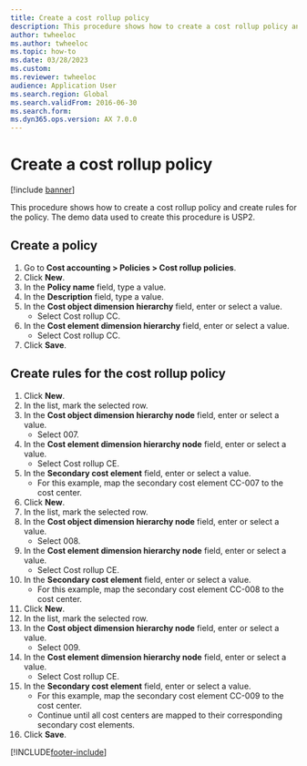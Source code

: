 ```yaml
--- 
title: Create a cost rollup policy
description: This procedure shows how to create a cost rollup policy and create rules for the policy. Learn about how to create policies and create rules for rollup policies.
author: twheeloc
ms.author: twheeloc
ms.topic: how-to
ms.date: 03/28/2023
ms.custom:
ms.reviewer: twheeloc   
audience: Application User  
ms.search.region: Global
ms.search.validFrom: 2016-06-30
ms.search.form:
ms.dyn365.ops.version: AX 7.0.0 
---
```


# Create a cost rollup policy

[!include [banner](../../includes/banner.md)]

This procedure shows how to create a cost rollup policy and create rules for the policy. The demo data used to create this procedure is USP2.


## Create a policy
1. Go to **Cost accounting > Policies > Cost rollup policies**.
2. Click **New**.
3. In the **Policy name** field, type a value.
4. In the **Description** field, type a value.
5. In the **Cost object dimension hierarchy** field, enter or select a value.
    * Select Cost rollup CC.  
6. In the **Cost element dimension hierarchy** field, enter or select a value.
    * Select Cost rollup CC.  
7. Click **Save**.

## Create rules for the cost rollup policy
1. Click **New**.
2. In the list, mark the selected row.
3. In the **Cost object dimension hierarchy node** field, enter or select a value.
    * Select 007.  
4. In the **Cost element dimension hierarchy node** field, enter or select a value.
    * Select Cost rollup CE.  
5. In the **Secondary cost element** field, enter or select a value.
    * For this example, map the secondary cost element CC-007 to the cost center.  
6. Click **New**.
7. In the list, mark the selected row.
8. In the **Cost object dimension hierarchy node** field, enter or select a value.
    * Select 008.  
9. In the **Cost element dimension hierarchy node** field, enter or select a value.
    * Select Cost rollup CE.  
10. In the **Secondary cost element** field, enter or select a value.
    * For this example, map the secondary cost element CC-008 to the cost center.  
11. Click **New**.
12. In the list, mark the selected row.
13. In the **Cost object dimension hierarchy node** field, enter or select a value.
    * Select 009.  
14. In the **Cost element dimension hierarchy node** field, enter or select a value.
    * Select Cost rollup CE.  
15. In the **Secondary cost element** field, enter or select a value.
    * For this example, map the secondary cost element CC-009 to the cost center.  
    * Continue until all cost centers are mapped to their corresponding secondary cost elements.  
16. Click **Save**.



[!INCLUDE[footer-include](../../../includes/footer-banner.md)]
